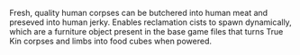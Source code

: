 Fresh, quality human corpses can be butchered into human meat and preseved into human jerky. Enables reclamation cists to spawn dynamically, which are a furniture object present in the base game files that turns True Kin corpses and limbs into food cubes when powered.
